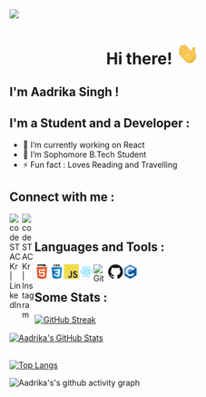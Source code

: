 <img src="https://raw.githubusercontent.com/halfrost/halfrost/master/icons/header_.png"/>

<div align="center">
<h1>Hi there! <img src="https://raw.githubusercontent.com/ABSphreak/ABSphreak/master/gifs/Hi.gif" width="40px" /></h1>
</div>

## I'm Aadrika Singh !

## I'm a Student and a Developer :

- 🔭 I’m currently working on React
- 🌱 I’m Sophomore B.Tech Student
- ⚡ Fun fact : Loves Reading and Travelling

## Connect with me :

[<img align="left" alt="codeSTACKr | LinkedIn" width="22px" src="https://cdn.jsdelivr.net/npm/simple-icons@v3/icons/linkedin.svg" />][linkedin]
[<img align="left" alt="codeSTACKr | Instagram" width="22px" src="https://cdn.jsdelivr.net/npm/simple-icons@v3/icons/gmail.svg" />][email]

<br />

## Languages and Tools :

<img align="left" alt="HTML5" width="26px" src="https://raw.githubusercontent.com/github/explore/80688e429a7d4ef2fca1e82350fe8e3517d3494d/topics/html/html.png" />
<img align="left" alt="CSS3" width="26px" src="https://raw.githubusercontent.com/github/explore/80688e429a7d4ef2fca1e82350fe8e3517d3494d/topics/css/css.png" />
<img align="left" alt="JavaScript" width="26px" src="https://raw.githubusercontent.com/github/explore/80688e429a7d4ef2fca1e82350fe8e3517d3494d/topics/javascript/javascript.png" />
<img align="left" alt="React" width="26px" src="https://raw.githubusercontent.com/github/explore/80688e429a7d4ef2fca1e82350fe8e3517d3494d/topics/react/react.png" />
<img align="left" alt="Git" width="26px" src="https://www.vectorlogo.zone/logos/git-scm/git-scm-icon.svg" />
<img align="left" alt="GitHub" width="26px" src="https://raw.githubusercontent.com/github/explore/78df643247d429f6cc873026c0622819ad797942/topics/github/github.png" />
<img align="left" alt="C" width="26px" src="https://raw.githubusercontent.com/devicons/devicon/master/icons/c/c-original.svg" />

<br />

## Some Stats :

[![GitHub Streak](https://github-readme-streak-stats.herokuapp.com/?user=aadrikasingh18&theme=black-ice)](https://git.io/streak-stats)

<a href="https://github.com/aadrikasingh18">
   <img align="center" src="https://github-readme-stats.vercel.app/api/?username=aadrikasingh18&theme=react&count_private=true" alt="Aadrika's GitHub Stats" />
</a>

<br />
<br />

[![Top Langs](https://github-readme-stats.vercel.app/api/top-langs/?username=aadrikasingh18&layout=compact&theme=react)](https://github.com/aadrikasingh18/github-readme-stats)

![Aadrika's's github activity graph](https://activity-graph.herokuapp.com/graph?username=aadrikasingh18&theme=react-dark&hide_border=true&area=true)

[linkedin]: https://www.linkedin.com/in/aadrika-singh-035219205/

[email]: mailto:aadrikas16@gmail.com
